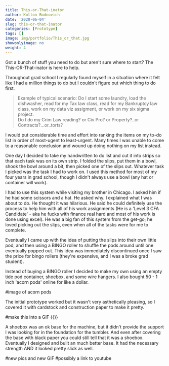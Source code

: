 ```yaml
---
title: This-or-That-inator
author: Kolton Bodnovich
date: '2020-06-04'
slug: this-or-that-inator
categories: [Prototype]
tags: []
image: img/portfolio/This_or_that.jpg
showonlyimage: no
weight: 4
---
```


Got a bunch of stuff you need to do but aren't sure where to start? The This-OR-That-inator is here to help. 

<!--more-->

Throughout grad school I regularly found myself in a situation where it felt like I had a million things to do but I couldn't figure out which thing to do first.

> Example of typical scenario: 
> Do I start some laundry, load the dishwasher, read for my Tax law class, read for my Bankruptcy law class, work on my data viz assigment, or work on my six sigma project.  
> Do I do my Crim Law reading? or Civ Pro? or Property?..or Contracts?...or..torts?

I would put considerable time and effort into ranking the items on my to-do list in order of most-ugent to least-urgent. Many times I was unable to come to a reasonable conclusion and wound up doing nothing on my list instead.

One day I decided to take my handwritten to do list and cut it into strips so that each task was on its own strip. I folded the slips, put them in a bowl, shook the bowl around a bit, then picked one of the slips out. Whatever task I picked was the task I had to work on. I used this method for most of my four years in grad school, though I didn't always use a bowl (any hat or container will work). 

I had to use this system while visiting my brother in Chicago. I asked him if he had some scissors and a hat. He asked why. I explained what I was about to do. He thought it was hilarious. He said he could definitely use the process to help him with all of his work assignments (He is a 'Level 3 CFA Candidate' - aka he fucks with finance real hard and most of his work is done using excel). He was a big fan of this system from the get-go; he loved picking out the slips, even when all of the tasks were for me to complete. 

Eventually I came up with the idea of putting the slips into their own little pod, and then using a BINGO roller to shuffle the pods around until one eventually popped out. This idea was immediately discontinued once I saw the price for bingo rollers (they're expensive, and I was a broke grad student). 

Instead of buying a BINGO roller I decided to make my own using an empty tide pod container, shoebox, and some wire hangers. I also bought 50 - 1 inch 'acorn pods' online for like a dollar. 

#image of acorn pods

The initial prototype worked but it wasn't very asthetically pleasing, so I covered it with cardstock and construction paper to make it pretty.

#make this into a GIF
{{<youtube pZ5tze70Yto >}}

A shoebox was an ok base for the machine, but it didn't provide the support I was looking for in the foundation for the tumbler. And even after covering the base with black paper you could still tell that it was a shoebox. Eventually I designed and built an much better base. It had the necessary strength AND it looked pretty slick as well. 

#new pics and new GIF
#possibly a link to youtube



